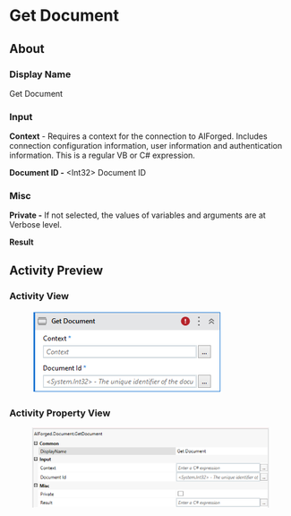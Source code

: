 # Get Document

## About

### Display Name

Get Document

### Input

**Context** - Requires a context for the connection to AIForged. Includes connection configuration information, user information and authentication information. This is a regular VB or C# expression.

**Document ID -** \<Int32> Document ID

### Misc

**Private -** If not selected, the values of variables and arguments are at Verbose level.

**Result**

## Activity Preview

### Activity View

<figure><img src="../../.gitbook/assets/image (33).png" alt=""><figcaption></figcaption></figure>

### Activity Property View

<figure><img src="../../.gitbook/assets/image (45).png" alt=""><figcaption></figcaption></figure>
